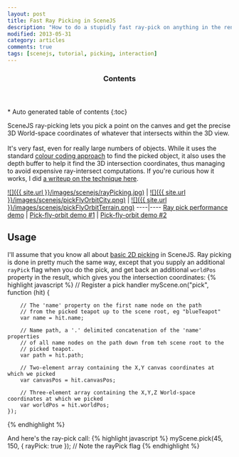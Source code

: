 ```yaml
---
layout: post
title: Fast Ray Picking in SceneJS
description: "How to do a stupidly fast ray-pick on anything in the rendered view"
modified: 2013-05-31
category: articles
comments: true
tags: [scenejs, tutorial, picking, interaction]
---
```



<section id="table-of-contents" class="toc">
  <header>
    <h3>Contents</h3>
  </header>
<div id="drawer" markdown="1">
*  Auto generated table of contents
{:toc}
</div>
</section><!-- /#table-of-contents -->

SceneJS ray-picking lets you pick a point on the canves and get the precise 3D World-space coordinates of whatever that
intersects within the 3D view.
<br><br>
It's very fast, even for really large numbers of objects. While it uses the standard [colour coding approach](http://antongerdelan.net/opengl/colourpicking.html) to find the picked
object, it also uses the depth buffer to help it find the 3D intersection coordinates, thus managing to avoid expensive
ray-intersect computations. If you're curious how it works, I did [a writeup on the technique here](/articles/scenejs-ray-picking-technique).

[![]({{ site.url }}/images/scenejs/rayPicking.jpg)](http://scenejs.org/examples.html?page=rayPicking) | [![]({{ site.url }}/images/scenejs/pickFlyOrbitCity.png)](http://scenejs.org/examples/pages/demos/pickFlyOrbitCity.html) | [![]({{ site.url }}/images/scenejs/pickFlyOrbitTerrain.png)](http://scenejs.org/examples/pages/demos/pickFlyOrbitTerrain.html)
----|----
[Ray pick performance demo](http://scenejs.org/examples.html?page=rayPicking) | [Pick-fly-orbit demo #1](http://scenejs.org/examples/pages/demos/pickFlyOrbitCity.html)  | [Pick-fly-orbit demo #2](http://scenejs.org/examples/pages/demos/pickFlyOrbitTerrain.html)

## Usage

I'll assume that you know all about [basic 2D picking]({{site.url}}/articles/scenejs-picking) in SceneJS. Ray picking
is done in pretty much the same way, except that you supply an additional ```rayPick``` flag when you do the pick, and get
back an additional ```worldPos``` property in the result, which gives you the intersection coordinates:
{% highlight javascript %}
// Register a pick handler
myScene.on("pick",
    function (hit) {

        // The 'name' property on the first name node on the path
        // from the picked teapot up to the scene root, eg "blueTeapot"
        var name = hit.name;

        // Name path, a '.' delimited concatenation of the 'name' properties
        // of all name nodes on the path down from teh scene root to the
        // picked teapot.
        var path = hit.path;

        // Two-element array containing the X,Y canvas coordinates at which we picked
        var canvasPos = hit.canvasPos;

        // Three-element array containing the X,Y,Z World-space coordinates at which we picked
        var worldPos = hit.worldPos;
    });
{% endhighlight %}

And here's the ray-pick call:
{% highlight javascript %}
myScene.pick(45, 150, { rayPick: true });  // Note the rayPick flag
{% endhighlight %}


